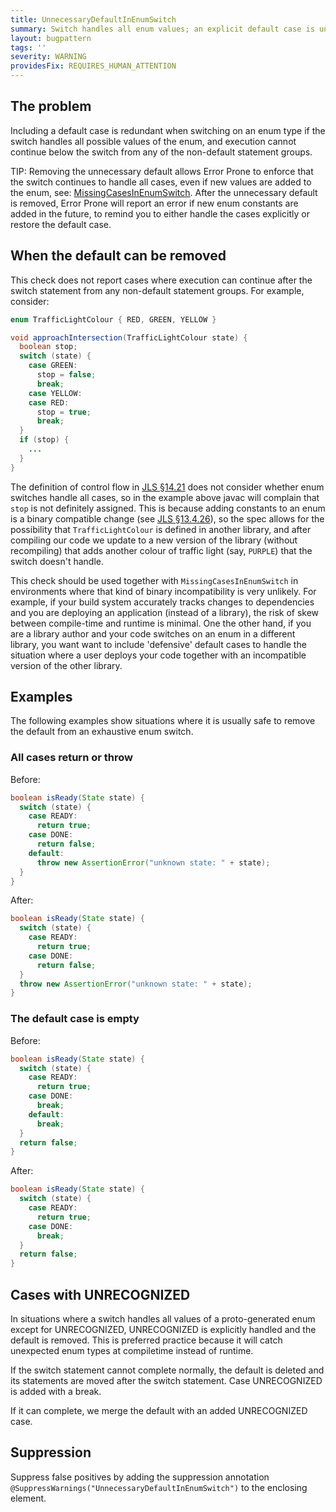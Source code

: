 ```yaml
---
title: UnnecessaryDefaultInEnumSwitch
summary: Switch handles all enum values; an explicit default case is unnecessary and defeats error checking for non-exhaustive switches.
layout: bugpattern
tags: ''
severity: WARNING
providesFix: REQUIRES_HUMAN_ATTENTION
---
```


<!--
*** AUTO-GENERATED, DO NOT MODIFY ***
To make changes, edit the @BugPattern annotation or the explanation in docs/bugpattern.
-->

## The problem
Including a default case is redundant when switching on an enum type if the
switch handles all possible values of the enum, and execution cannot continue
below the switch from any of the non-default statement groups.

TIP: Removing the unnecessary default allows Error Prone to enforce that the
switch continues to handle all cases, even if new values are added to the enum,
see: [MissingCasesInEnumSwitch](MissingCasesInEnumSwitch.md). After the unnecessary
default is removed, Error Prone will report an error if new enum constants are
added in the future, to remind you to either handle the cases explicitly or
restore the default case.

## When the default can be removed

This check does not report cases where execution can continue after the switch
statement from any non-default statement groups. For example, consider:

```java
enum TrafficLightColour { RED, GREEN, YELLOW }

void approachIntersection(TrafficLightColour state) {
  boolean stop;
  switch (state) {
    case GREEN:
      stop = false;
      break;
    case YELLOW:
    case RED:
      stop = true;
      break;
  }
  if (stop) {
    ...
  }
}
```

The definition of control flow in [JLS §14.21] does not consider whether enum
switches handle all cases, so in the example above javac will complain that
`stop` is not definitely assigned. This is because adding constants to an enum
is a binary compatible change (see [JLS §13.4.26]), so the spec allows for the
possibility that `TrafficLightColour` is defined in another library, and after
compiling our code we update to a new version of the library (without
recompiling) that adds another colour of traffic light (say, `PURPLE`) that the
switch doesn't handle.

This check should be used together with `MissingCasesInEnumSwitch` in
environments where that kind of binary incompatibility is very unlikely. For
example, if your build system accurately tracks changes to dependencies and you
are deploying an application (instead of a library), the risk of skew between
compile-time and runtime is minimal. One the other hand, if you are a library
author and your code switches on an enum in a different library, you want want
to include 'defensive' default cases to handle the situation where a user
deploys your code together with an incompatible version of the other library.

[JLS §14.21]: https://docs.oracle.com/javase/specs/jls/se10/html/jls-14.html#jls-14.21
[JLS §13.4.26]: https://docs.oracle.com/javase/specs/jls/se10/html/jls-13.html#jls-13.4.26

## Examples

The following examples show situations where it is usually safe to remove the
default from an exhaustive enum switch.

### All cases return or throw

Before:

```java
boolean isReady(State state) {
  switch (state) {
    case READY:
      return true;
    case DONE:
      return false;
    default:
      throw new AssertionError("unknown state: " + state);
  }
}
```

After:

```java {.good}
boolean isReady(State state) {
  switch (state) {
    case READY:
      return true;
    case DONE:
      return false;
  }
  throw new AssertionError("unknown state: " + state);
}
```

### The default case is empty

Before:

```java
boolean isReady(State state) {
  switch (state) {
    case READY:
      return true;
    case DONE:
      break;
    default:
      break;
  }
  return false;
}
```

After:

```java {.good}
boolean isReady(State state) {
  switch (state) {
    case READY:
      return true;
    case DONE:
      break;
  }
  return false;
}
```

## Cases with UNRECOGNIZED

In situations where a switch handles all values of a proto-generated enum except
for UNRECOGNIZED, UNRECOGNIZED is explicitly handled and the default is removed.
This is preferred practice because it will catch unexpected enum types at
compiletime instead of runtime.

If the switch statement cannot complete normally, the default is deleted and its
statements are moved after the switch statement. Case UNRECOGNIZED is added with
a break.

If it can complete, we merge the default with an added UNRECOGNIZED case.

## Suppression
Suppress false positives by adding the suppression annotation `@SuppressWarnings("UnnecessaryDefaultInEnumSwitch")` to the enclosing element.
